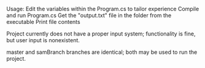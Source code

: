Usage:
Edit the variables within the Program.cs to tailor experience
Compile and run Program.cs
Get the "output.txt" file in the folder from the executable
Print file contents

Project currently does not have a proper input system; functionality is fine, but user input is nonexistent.

master and samBranch branches are identical; both may be used to run the project.
